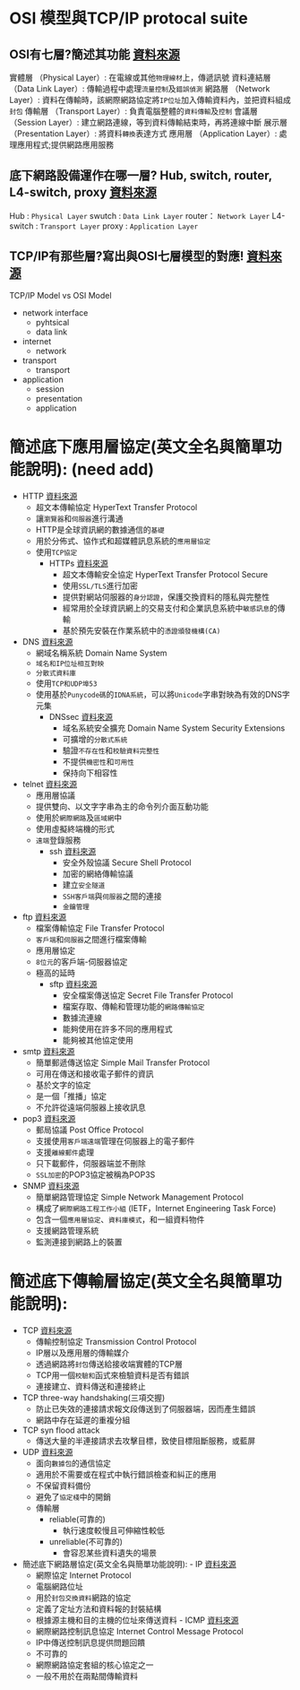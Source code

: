 # OSI 模型與TCP/IP protocal suite 
  ## OSI有七層?簡述其功能 [資料來源]()
  
  實體層 （Physical Layer）: 在電線或其他`物理線材`上，傳遞訊號
  資料連結層 （Data Link Layer）: 傳輸過程中處理`流量控制`及`錯誤偵測`
  網路層 （Network Layer）: 資料在傳輸時，該網際網路協定將`IP位址`加入傳輸資料內，並把資料組成`封包`
  傳輸層 （Transport Layer）: 負責電腦整體的`資料傳輸`及`控制`
  會議層 （Session Layer）: 建立網路連線，等到資料傳輸結束時，再將連線中斷
  展示層 （Presentation Layer）: 將資料`轉換`表達方式
  應用層 （Application Layer）: 處理應用程式;提供網路應用服務
  
  ## 底下網路設備運作在哪一層? Hub, switch, router, L4-switch, proxy [資料來源]()
 
  Hub : `Physical Layer`
  swutch : `Data Link Layer`
  router： `Network Layer`
  L4-switch : `Transport Layer`
  proxy : `Application Layer`
  
  ## TCP/IP有那些層?寫出與OSI七層模型的對應! [資料來源]()
  
  TCP/IP Model  vs  OSI Model
  - network interface
    - pyhtsical
    - data link  
  - internet
    - network 
  - transport
    - transport
  - application
    - session
    - presentation
    - application
# 簡述底下應用層協定(英文全名與簡單功能說明):  (need  add)
- HTTP [資料來源](https://zh.wikipedia.org/zh-tw/%E8%B6%85%E6%96%87%E6%9C%AC%E4%BC%A0%E8%BE%93%E5%8D%8F%E8%AE%AE)
  - 超文本傳輸協定 HyperText Transfer Protocol
  - 讓`瀏覽器`和`伺服器`進行溝通
  - HTTP是全球資訊網的數據通信的`基礎`
  - 用於分佈式、協作式和超媒體訊息系統的`應用層協定`
  - 使用`TCP協定`
    - HTTPs [資料來源](https://zh.wikipedia.org/zh-tw/%E8%B6%85%E6%96%87%E6%9C%AC%E4%BC%A0%E8%BE%93%E5%AE%89%E5%85%A8%E5%8D%8F%E8%AE%AE)
      - 超文本傳輸安全協定 HyperText Transfer Protocol Secure
      - 使用`SSL/TLS`進行加密
      - 提供對網站伺服器的`身分認證`，保護交換資料的隱私與完整性
      - 經常用於全球資訊網上的交易支付和企業訊息系統中`敏感訊息`的傳輸
      - 基於預先安裝在作業系統中的`憑證頒發機構(CA)`
- DNS [資料來源](https://zh.wikipedia.org/zh-tw/%E5%9F%9F%E5%90%8D%E7%B3%BB%E7%BB%9F)
  -  網域名稱系統 Domain Name System
  -  `域名和IP位址相互對映`
  -  `分散式資料庫`
  -  使用`TCP和UDP埠53`
  -  使用基於`Punycode碼`的`IDNA系統`，可以將`Unicode`字串對映為有效的DNS字元集
     - DNSsec [資料來源](https://zh.wikipedia.org/zh-tw/%E5%9F%9F%E5%90%8D%E7%B3%BB%E7%BB%9F%E5%AE%89%E5%85%A8%E6%89%A9%E5%B1%95)
       - 域名系統安全擴充 Domain Name System Security Extensions
       - 可擴增的`分散式系統`
       - 驗證`不存在性`和`校驗資料完整性`
       - 不提供`機密性`和`可用性`
       - 保持向下相容性
- telnet [資料來源](https://zh.m.wikipedia.org/zh-hant/Telnet)
    - 應用層協議
    - 提供雙向、以文字字串為主的命令列介面互動功能
    - 使用於`網際網路`及`區域網`中
    - 使用虛擬終端機的形式
    - `遠端`登錄服務
      - ssh [資料來源](https://zh.wikipedia.org/zh-tw/Secure_Shell)
        - 安全外殼協議 Secure Shell Protocol
        - 加密的網絡傳輸協議
        - 建立`安全隧道`
        - `SSH客戶端`與`伺服器`之間的連接
        - `金鑰管理`
- ftp [資料來源](https://zh.wikipedia.org/zh-tw/%E6%96%87%E4%BB%B6%E4%BC%A0%E8%BE%93%E5%8D%8F%E8%AE%AE)
  - 檔案傳輸協定 File Transfer Protocol
  - `客戶端`和`伺服器`之間進行檔案傳輸
  - 應用層協定
  - `8位元`的客戶端-伺服器協定
  - 極高的延時
    - sftp [資料來源](https://zh.wikipedia.org/wiki/SSH%E6%96%87%E4%BB%B6%E4%BC%A0%E8%BE%93%E5%8D%8F%E8%AE%AE)
      - 安全檔案傳送協定 Secret File Transfer Protocol
      - 檔案存取、傳輸和管理功能的`網路傳輸協定`
      - 數據流連線
      - 能夠使用在許多不同的應用程式
      - 能夠被其他協定使用
- smtp [資料來源](https://zh.wikipedia.org/zh-tw/%E7%AE%80%E5%8D%95%E9%82%AE%E4%BB%B6%E4%BC%A0%E8%BE%93%E5%8D%8F%E8%AE%AE)
  - 簡單郵遞傳送協定 Simple Mail Transfer Protocol
  - 可用在傳送和接收電子郵件的資訊
  - 基於文字的協定
  - 是一個「推播」協定
  - 不允許從遠端伺服器上接收訊息
- pop3 [資料來源](https://zh.wikipedia.org/zh-tw/%E9%83%B5%E5%B1%80%E5%8D%94%E5%AE%9A)
  - 郵局協議 Post Office Protocol 
  - 支援使用`客戶端遠端`管理在伺服器上的電子郵件
  - 支援`離線郵件`處理
  - 只下載郵件，伺服器端並不刪除
  - `SSL加密`的POP3協定被稱為POP3S
- SNMP [資料來源](https://zh.wikipedia.org/wiki/%E7%AE%80%E5%8D%95%E7%BD%91%E7%BB%9C%E7%AE%A1%E7%90%86%E5%8D%8F%E8%AE%AE)
  - 簡單網路管理協定 Simple Network Management Protocol
  - 構成了`網際網路工程工作小組` (IETF，Internet Engineering Task Force)
  - 包含一個`應用層協定`、`資料庫模式`，和一組資料物件
  - 支援網路管理系統
  - 監測連接到網路上的裝置
# 簡述底下傳輸層協定(英文全名與簡單功能說明):
  - TCP [資料來源](https://zh.wikipedia.org/zh-tw/%E4%BC%A0%E8%BE%93%E6%8E%A7%E5%88%B6%E5%8D%8F%E8%AE%AE)
    - 傳輸控制協定 Transmission Control Protocol
    - IP層以及應用層的傳輸媒介
    - 透過網路將`封包`傳送給接收端實體的TCP層
    - TCP用一個`校驗和`函式來檢驗資料是否有錯誤
    - 連接建立、資料傳送和連接終止
   - TCP three-way handshaking(三項交握)
     - 防止已失效的連接請求報文段傳送到了伺服器端，因而產生錯誤
     - 網路中存在延遲的重複分組
   - TCP syn flood attack
     - 傳送大量的半連接請求去攻擊目標，致使目標阻斷服務，或藍屏 
  - UDP [資料來源](https://zh.wikipedia.org/zh-tw/%E7%94%A8%E6%88%B7%E6%95%B0%E6%8D%AE%E6%8A%A5%E5%8D%8F%E8%AE%AE)
    - 面向`數據包`的通信協定
    - 適用於不需要或在程式中執行錯誤檢查和糾正的應用
    - 不保留資料備份
    - 避免了`協定棧`中的開銷
    - 傳輸層
      - reliable(可靠的)
        - 執行速度較慢且可伸縮性較低
      - unreliable(不可靠的)
        - 會容忍某些資料遺失的場景
   - 簡述底下網路層協定(英文全名與簡單功能說明):
    - IP [資料來源](https://zh.wikipedia.org/zh-tw/%E7%BD%91%E9%99%85%E5%8D%8F%E8%AE%AE)
      - 網際協定 Internet Protocol
      - 電腦網路位址
      - 用於`封包交換資料`網路的協定
      - 定義了定址方法和資料報的封裝結構
      - 根據源主機和目的主機的位址來傳送資料
    - ICMP [資料來源](https://zh.wikipedia.org/zh-tw/%E4%BA%92%E8%81%94%E7%BD%91%E6%8E%A7%E5%88%B6%E6%B6%88%E6%81%AF%E5%8D%8F%E8%AE%AE)
      - 網際網路控制訊息協定 Internet Control Message Protocol
      - IP中傳送控制訊息提供問題回饋
      - 不可靠的
      - 網際網路協定套組的核心協定之一
      - 一般不用於在兩點間傳輸資料
 

